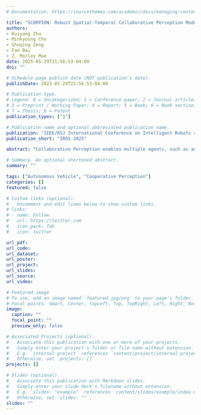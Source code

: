 ```yaml
---
# Documentation: https://sourcethemes.com/academic/docs/managing-content/

title: "SCORPION: Robust Spatial-Temporal Collaborative Perception Model on Lossy Wireless Network"
authors: 
- Ruiyang Zhu
- Minkyoung Cho
- Shuqing Zeng
- Fan Bai
- Z. Morley Mao
date: 2025-05-29T21:56:53-04:00
doi: ""

# Schedule page publish date (NOT publication's date).
publishDate: 2023-05-29T21:56:53-04:00

# Publication type.
# Legend: 0 = Uncategorized; 1 = Conference paper; 2 = Journal article;
# 3 = Preprint / Working Paper; 4 = Report; 5 = Book; 6 = Book section;
# 7 = Thesis; 8 = Patent
publication_types: ["1"]

# Publication name and optional abbreviated publication name.
publication: "IEEE/RSJ International Conference on Intelligent Robots and Systems (IROS) 2025"
publication_short: "IROS 2025"

abstract: "Collaborative Perception enables multiple agents, such as autonomous vehicles and infrastructure, to share sensor data via vehicular networks so that each agent gains an extended sensing range and better perception quality. Despite its promising benefits, realizing the full potential of such systems faces significant challenges due to inherent imperfections in underlying system layers, consisting of network layer imperfections and hardware-level noises. Such imperfections and noises include packet loss in vehicular networks, localization errors from GPS measurements, and synchronization errors caused by clock deviation and network latency. To address these challenges, we propose a novel end-to-end collaborative perception framework, SCORPION, that harnesses the AI co-design of the application layer and system layer to tackle the aforementioned imperfections. SCORPION consists of three main components: lost bird’s eye view feature reconstruction (L-BEV-R) recovers lost spatial features during lossy V2X communication, while deformable spatial cross attention (DSCA) and temporal alignment (TA) compensate for localization and synchronization errors in feature fusion. Experimental results on both synthetic and real-world collaborative 3D object detection datasets demonstrate that SCORPION advances the state-of-the-art collaborative perception methods by 5.9 - 13.2 absolute AP on both standard and noisy scenarios."

# Summary. An optional shortened abstract.
summary: ""

tags: ["Autonomous Vehicle", "Cooperative Perception"]
categories: []
featured: false

# Custom links (optional).
#   Uncomment and edit lines below to show custom links.
# links:
# - name: Follow
#   url: https://twitter.com
#   icon_pack: fab
#   icon: twitter

url_pdf:
url_code: 
url_dataset: 
url_poster:
url_project:
url_slides: 
url_source:
url_video: 

# Featured image
# To use, add an image named `featured.jpg/png` to your page's folder. 
# Focal points: Smart, Center, TopLeft, Top, TopRight, Left, Right, BottomLeft, Bottom, BottomRight.
image:
  caption: ""
  focal_point: ""
  preview_only: false

# Associated Projects (optional).
#   Associate this publication with one or more of your projects.
#   Simply enter your project's folder or file name without extension.
#   E.g. `internal-project` references `content/project/internal-project/index.md`.
#   Otherwise, set `projects: []`.
projects: []

# Slides (optional).
#   Associate this publication with Markdown slides.
#   Simply enter your slide deck's filename without extension.
#   E.g. `slides: "example"` references `content/slides/example/index.md`.
#   Otherwise, set `slides: ""`.
slides: ""
---
```

